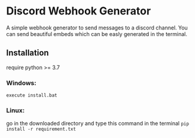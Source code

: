 # Discord Webhook Generator

A simple webhook generator to send messages to a discord channel.
You can send beautiful embeds which can be easly generated in the terminal.

## Installation

require python >= 3.7

### Windows:

`execute install.bat`

### Linux:

go in the downloaded directory and type this command in the terminal
`pip install -r requirement.txt`

